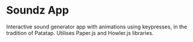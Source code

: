 # Soundz App

Interactive sound generator app with animations using keypresses, in the tradition of Patatap. Utilises Paper.js and Howler.js libraries.
